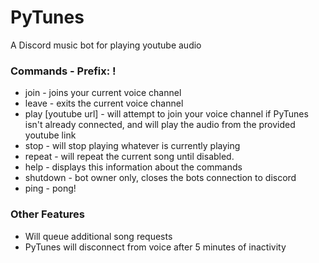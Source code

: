 # PyTunes
A Discord music bot for playing youtube audio

### Commands - Prefix: !
- join - joins your current voice channel
- leave - exits the current voice channel
- play [youtube url] - will attempt to join your voice channel if PyTunes isn't already connected, and will play the audio from the provided youtube link
- stop - will stop playing whatever is currently playing
- repeat - will repeat the current song until disabled.
- help - displays this information about the commands
- shutdown - bot owner only, closes the bots connection to discord
- ping - pong!

### Other Features
- Will queue additional song requests
- PyTunes will disconnect from voice after 5 minutes of inactivity
